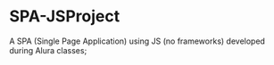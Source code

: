 # SPA-JSProject

A SPA (Single Page Application) using JS (no frameworks) developed during Alura classes;
